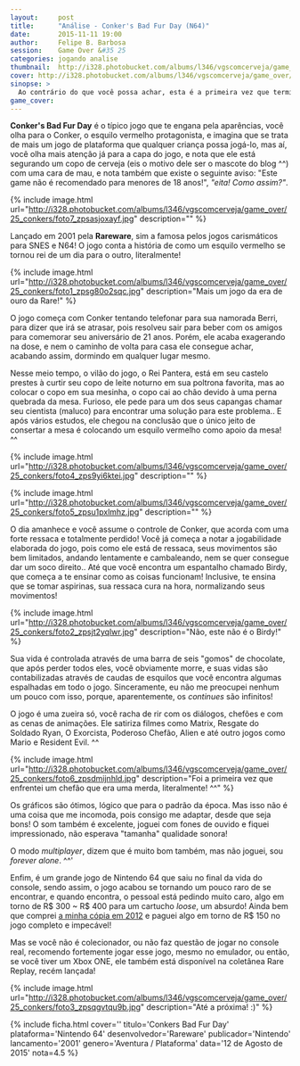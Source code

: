 ```yaml
---
layout:     post
title:      "Análise - Conker's Bad Fur Day (N64)"
date:       2015-11-11 19:00
author:     Felipe B. Barbosa
session:    Game Over &#35 25
categories: jogando analise
thumbnail:  http://i328.photobucket.com/albums/l346/vgscomcerveja/game_over/25_conkers/post_thumbnail_zps8ji8xp9k.jpg
cover: http://i328.photobucket.com/albums/l346/vgscomcerveja/game_over/25_conkers/post_header_zpsek4kmwsk.jpg
sinopse: >
  Ao contrário do que você possa achar, esta é a primeira vez que termino o jogo cujo o personagem é o "mascote" oficial do blog! E também, acredite se quiser, foi meu primeiro jogo de Nintendo 64 terminado! ^^
game_cover:
---
```

**Conker's Bad Fur Day** é o típico jogo que te engana pela aparências, você olha para o Conker, o esquilo vermelho protagonista, e imagina que se trata de mais um jogo de plataforma que qualquer criança possa jogá-lo, mas aí, você olha mais atenção já para a capa do jogo, e nota que ele está segurando um copo de cerveja (eis o motivo dele ser o mascote do blog ^^) com uma cara de mau, e nota também que existe o seguinte aviso: "Este game não é recomendado para menores de 18 anos!", *"eita! Como assim?"*.

{% include image.html url="http://i328.photobucket.com/albums/l346/vgscomcerveja/game_over/25_conkers/foto7_zpsasjoxayf.jpg" description="" %}

Lançado em 2001 pela **Rareware**, sim a famosa pelos jogos carismáticos para SNES e N64! O jogo conta a história de como um esquilo vermelho se tornou rei de um dia para o outro, literalmente!

{% include image.html url="http://i328.photobucket.com/albums/l346/vgscomcerveja/game_over/25_conkers/foto1_zpsg80o2sqc.jpg" description="Mais um jogo da era de ouro da Rare!" %}

O jogo começa com Conker tentando telefonar para sua namorada Berri, para dizer que irá se atrasar, pois resolveu sair para beber com os amigos para comemorar seu aniversário de 21 anos. Porém, ele acaba exagerando na dose, e nem o caminho de volta para casa ele consegue achar, acabando assim, dormindo em qualquer lugar mesmo.

Nesse meio tempo, o vilão do jogo, o Rei Pantera, está em seu castelo prestes à curtir seu copo de leite noturno em sua poltrona favorita, mas ao colocar o copo em sua mesinha, o copo cai ao chão devido à uma perna quebrada da mesa. Furioso, ele pede para um dos seus capangas chamar seu cientista (maluco) para encontrar uma solução para este problema.. E após vários estudos, ele chegou na conclusão que o único jeito de consertar a mesa é colocando um esquilo vermelho como apoio da mesa! ^^

{% include image.html url="http://i328.photobucket.com/albums/l346/vgscomcerveja/game_over/25_conkers/foto4_zps9yi6ktei.jpg" description="" %}

{% include image.html url="http://i328.photobucket.com/albums/l346/vgscomcerveja/game_over/25_conkers/foto5_zpsu1pxlmhz.jpg" description="" %}

O dia amanhece e você assume o controle de Conker, que acorda com uma forte ressaca e totalmente perdido! Você já começa a notar a jogabilidade elaborada do jogo, pois como ele está de ressaca, seus movimentos são bem limitados, andando lentamente e cambaleando, nem se quer consegue dar um soco direito.. Até que você encontra um espantalho chamado Birdy, que começa a te ensinar como as coisas funcionam! Inclusive, te ensina que se tomar aspirinas, sua ressaca cura na hora, normalizando seus movimentos!

{% include image.html url="http://i328.photobucket.com/albums/l346/vgscomcerveja/game_over/25_conkers/foto2_zpsjt2yqlwr.jpg" description="Não, este não é o Birdy!" %}

Sua vida é controlada através de uma barra de seis "gomos" de chocolate, que após perder todos eles, você obviamente morre, e suas vidas são contabilizadas através de caudas de esquilos que você encontra algumas espalhadas em todo o jogo. Sinceramente, eu não me preocupei nenhum um pouco com isso, porque, aparentemente, os *continues* são infinitos!

O jogo é uma zueira só, você racha de rir com os diálogos, chefões e com as cenas de animações. Ele satiriza filmes como Matrix, Resgate do Soldado Ryan, O Exorcista, Poderoso Chefão, Alien e até outro jogos como Mario e Resident Evil. ^^

{% include image.html url="http://i328.photobucket.com/albums/l346/vgscomcerveja/game_over/25_conkers/foto6_zpsdmijnhld.jpg" description="Foi a primeira vez que enfrentei um chefão que era uma merda, literalmente! ^^" %}

Os gráficos são ótimos, lógico que para o padrão da época. Mas isso não é uma coisa que me incomoda, pois consigo me adaptar, desde que seja bons! O som também é excelente, joguei com fones de ouvido e fiquei impressionado, não esperava "tamanha" qualidade sonora!

O modo *multiplayer*, dizem que é muito bom também, mas não joguei, sou *forever alone*. ^^'

Enfim, é um grande jogo de Nintendo 64 que saiu no final da vida do console, sendo assim, o jogo acabou se tornando um pouco raro de se encontrar, e quando encontra, o pessoal está pedindo muito caro, algo em torno de R$ 300 ~ R$ 400 para um cartucho *loose*, um absurdo! Ainda bem que comprei [a minha cópia em 2012](/colecionando/colecao-pessoal/2012/01/14/ultimas-aquisicoes-01.html) e paguei algo em torno de R$ 150 no jogo completo e impecável!

Mas se você não é colecionador, ou não faz questão de jogar no console real, recomendo fortemente jogar esse jogo, mesmo no emulador, ou então, se você tiver um Xbox ONE, ele também está disponível na coletânea Rare Replay, recém lançada!

{% include image.html url="http://i328.photobucket.com/albums/l346/vgscomcerveja/game_over/25_conkers/foto3_zpsqgvtqu9b.jpg" description="Até a próxima! :)" %}

{% include ficha.html
  cover=''
  titulo='Conkers Bad Fur Day'
  plataforma='Nintendo 64'
  desenvolvedor='Rareware'
  publicador='Nintendo'
  lancamento='2001'
  genero='Aventura / Plataforma'
  data='12 de Agosto de 2015'
  nota=4.5 %}
